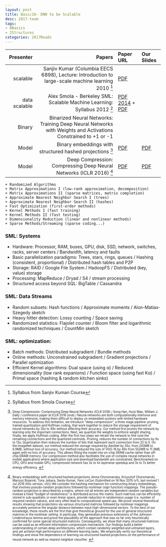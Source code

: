 ```yaml
---
layout: post
title: Basic16- DNN to be Scalable 
desc: 2017-team
tags:
- 0Basics
- 2Structures
categories: 2017Reads
---
```


| Presenter | Papers | Paper URL|  Our Slides |
| -----: | -------------------------------------: | :----- | :----- |
|  scalable  | Sanjiv Kumar (Columbia EECS 6898), Lecture: Introduction to large-scale machine learning 2010 [^1]| [PDF](http://www.sanjivk.com/EECS6898/) | |
| data scalable | Alex Smola - Berkeley SML: Scalable Machine Learning:  Syllabus 2012 [^2]  | [PDF 2014](http://alex.smola.org/teaching/berkeley2012/syllabus.html) + [PDF](http://alex.smola.org/teaching/aaai2014/AAAI2014.pdf)|  |
| Binary | Binarized Neural Networks: Training Deep Neural Networks with Weights and Activations Constrained to +1 or -1 | | | 
| Model | Binary embeddings with structured hashed projections [^3] | [PDF](https://arxiv.org/abs/1511.05212) | [PDF]({{site.baseurl}}/MoreTalksTeam/Un17/Tobin-BinaryEmbedding.pdf) |
| Model |  Deep Compression: Compressing Deep Neural Networks (ICLR 2016) [^4]| [PDF](https://arxiv.org/abs/1510.00149) |  [PDF]({{site.baseurl}}/MoreTalksTeam/Un17/Muthu-Compression.pdf) | 


[^1]:  Syllabus from Sanjiv Kuman Course 

```
+ Randomized Algorithms
+ Matrix Approximations I (low-rank approximation, decomposition)
+ Matrix Approximations II (sparse matrices, matrix completion)
+ Approximate Nearest Neighbor Search I (trees)
+ Approximate Nearest Neighbor Search II (hashes)
+ Fast Optimization (first-order methods)
+ Kernel Methods I (fast training)
+ Kernel Methods II (fast testing)
+ Dimensionality Reduction (linear and nonlinear methods)
+ Sparse Methods/Streaming (sparse coding...)
```


[^2]:  Syllabus from Smola Course 


### SML: Systems
+ Hardware: Processor, RAM, buses, GPU, disk, SSD, network, switches, racks, server centers / Bandwidth, latency and faults
+ Basic parallelization paradigms:  Trees, stars, rings, queues / Hashing (consistent, proportional) / Distributed hash tables and P2P 
+ Storage: RAID / Google File System / HadoopFS / Distributed (key, value) storage
+ Processing:  MapReduce / Dryad / S4 / stream processing
+ Structured access beyond SQL:  BigTable / Cassandra

### SML: Data Streams
+ Random subsets: Hash functions / Approximate moments / Alon-Matias-Szegedy sketch
+ Heavy hitter detection: Lossy counting / Space saving
+ Randomized statistics: Flajolet counter / Bloom filter and logarithmic randomized techniques / CountMin sketch

### SML: optimization: 
+ Batch methods:  Distributed subgradient / Bundle methods
+ Online methods: Unconstrained subgradient / Gradient projections / Parallel optimization
+ Efficient Kernel algorithms: Dual space (using α) / Reduced dimensionality (low rank expanions) / Function space (using fast Kα) / Primal space (hashing & random kitchen sinks)






[^3]: <sub><sup> Deep Compression: Compressing Deep Neural Networks (ICLR 2016) / Song Han, Huizi Mao, William J. Dally / conference paper at ICLR 2016 (oral) / Neural networks are both computationally intensive and memory intensive, making them difficult to deploy on embedded systems with limited hardware resources. To address this limitation, we introduce "deep compression", a three stage pipeline: pruning, trained quantization and Huffman coding, that work together to reduce the storage requirement of neural networks by 35x to 49x without affecting their accuracy. Our method first prunes the network by learning only the important connections. Next, we quantize the weights to enforce weight sharing, finally, we apply Huffman coding. After the first two steps we retrain the network to fine tune the remaining connections and the quantized centroids. Pruning, reduces the number of connections by 9x to 13x; Quantization then reduces the number of bits that represent each connection from 32 to 5. On the ImageNet dataset, our method reduced the storage required by AlexNet by 35x, from 240MB to 6.9MB, without loss of accuracy. Our method reduced the size of VGG-16 by 49x from 552MB to 11.3MB, again with no loss of accuracy. This allows fitting the model into on-chip SRAM cache rather than off-chip DRAM memory. Our compression method also facilitates the use of complex neural networks in mobile applications where application size and download bandwidth are constrained. Benchmarked on CPU, GPU and mobile GPU, compressed network has 3x to 4x layerwise speedup and 3x to 7x better energy efficiency. </sup></sub>



[^4]: <sub><sup> Binary embeddings with structured hashed projections /Anna Choromanska, Krzysztof Choromanski, Mariusz Bojarski, Tony Jebara, Sanjiv Kumar, Yann LeCun (Submitted on 16 Nov 2015 (v1), last revised 1 Jul 2016 (this version, v5))/ We consider the hashing mechanism for constructing binary embeddings, that involves pseudo-random projections followed by nonlinear (sign function) mappings. The pseudo-random projection is described by a matrix, where not all entries are independent random variables but instead a fixed "budget of randomness" is distributed across the matrix. Such matrices can be efficiently stored in sub-quadratic or even linear space, provide reduction in randomness usage (i.e. number of required random values), and very often lead to computational speed ups. We prove several theoretical results showing that projections via various structured matrices followed by nonlinear mappings accurately preserve the angular distance between input high-dimensional vectors. To the best of our knowledge, these results are the first that give theoretical ground for the use of general structured matrices in the nonlinear setting. In particular, they generalize previous extensions of the Johnson-Lindenstrauss lemma and prove the plausibility of the approach that was so far only heuristically confirmed for some special structured matrices. Consequently, we show that many structured matrices can be used as an efficient information compression mechanism. Our findings build a better understanding of certain deep architectures, which contain randomly weighted and untrained layers, and yet achieve high performance on different learning tasks. We empirically verify our theoretical findings and show the dependence of learning via structured hashed projections on the performance of neural network as well as nearest neighbor classifier. </sup></sub>
